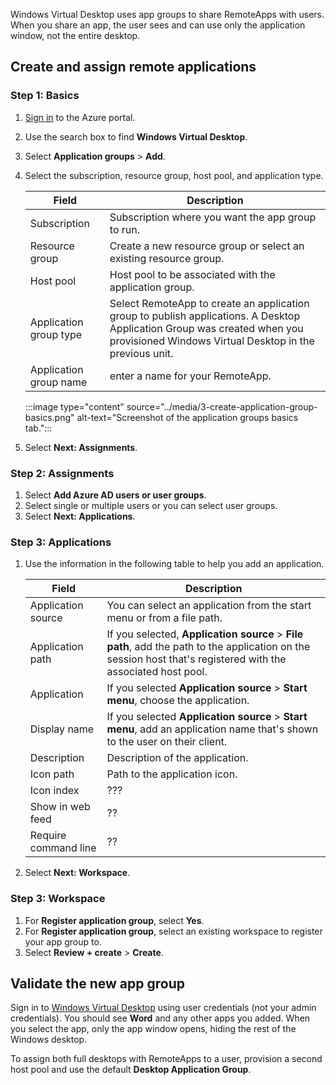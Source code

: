 Windows Virtual Desktop uses app groups to share RemoteApps with users. When you share an app, the user sees and can use only the application window, not the entire desktop.  

## Create and assign remote applications 

### Step 1: Basics

1. [Sign in](https://portal.azure.com/learn.docs.microsoft.com?azure-portal=true) to the Azure portal.
1. Use the search box to find **Windows Virtual Desktop**.
1. Select **Application groups** > **Add**.
1. Select the subscription, resource group, host pool, and application type.

   |Field  |Description  |
   |---------|---------|
   |Subscription     |  Subscription where you want the app group to run.       |
   |Resource group     | Create a new resource group or select an existing resource group.    |
   |Host pool     | Host pool to be associated with the application group.     |
   |Application group type     | Select RemoteApp to create an application group to publish applications. A Desktop Application Group was created when you provisioned Windows Virtual Desktop in the previous unit.   |
   |Application group name | enter a name for your RemoteApp. |

   :::image type="content" source="../media/3-create-application-group-basics.png" alt-text="Screenshot of the application groups basics tab.":::
1. Select **Next: Assignments**.

### Step 2: Assignments

1. Select **Add Azure AD users or user groups**.
1. Select single or multiple users or you can select user groups.
1. Select **Next: Applications**.

### Step 3: Applications

1. Use the information in the following table to help you add an application. 

   |Field  |Description  |
   |---------|---------|
   |Application source    |  You can select an application from the start menu or from a file path.       |
    |Application path    |  If you selected, **Application source** > **File path**, add the path to the application on the session host that's registered with the associated host pool.    |
   |Application    | If you selected **Application source** > **Start menu**, choose the application.     |
   |Display name    | If you selected **Application source** > **Start menu**, add an application name that's shown to the user on their client.     |
   |Description    | Description of the application.    |
   |Icon path    |  Path to the application icon.    |
   |Icon index    |   ???   |
   |Show in web feed    |    ??  |
   |Require command line    |  ??    |

1. Select **Next: Workspace**.

### Step 3: Workspace

1. For **Register application group**, select **Yes**.
1. For **Register application group**, select an existing workspace to register your app group to.
1. Select **Review + create** > **Create**.

## Validate the new app group

Sign in to [Windows Virtual Desktop](https://aka.ms/wvdweb) using user credentials (not your admin credentials). You should see **Word** and any other apps you added. When you select the app, only the app window opens, hiding the rest of the Windows desktop. 

To assign both full desktops with RemoteApps to a user, provision a second host pool and use the default **Desktop Application Group**.